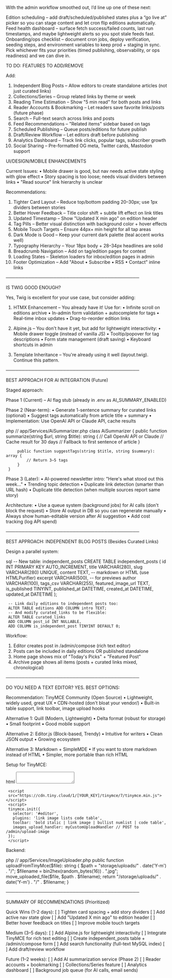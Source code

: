 With the admin workflow smoothed out, I’d line up one of these next:

Edition scheduling – add draft/scheduled/published states plus a “go live at” picker so you can stage content and let cron flip editions automatically.
Feed health dashboard – surface fetch success/failed counts, last run timestamps, and maybe lightweight alerts so you spot stale feeds fast.
Onboarding/ops checklist – document cron jobs, deploy verification, seeding steps, and environment variables to keep prod + staging in sync.
Pick whichever fits your priorities (timed publishing, observability, or ops readiness) and we can dive in.

TO DO:
FEATURES TO ADD/REMOVE

   Add:

   1. Independent Blog Posts – Allow editors to create standalone articles (not just
       curated links)
   2. Collections/Series – Group related links by theme or week
   3. Reading Time Estimation – Show "5 min read" for both posts and links
   4. Reader Accounts & Bookmarking – Let readers save favorite links/posts (future
      phase)
   5. Search – Full-text search across links and posts
   6. Feed Recommendations – "Related items" sidebar based on tags
   7. Scheduled Publishing – Queue posts/editions for future publish
   8. Draft/Review Workflow – Let editors draft before publishing
   9. Analytics Dashboard – Track link clicks, popular tags, subscriber growth
   10. Social Sharing – Pre-formatted OG meta, Twitter cards, Mastodon support

UI/DESIGN/MOBILE ENHANCEMENTS

   Current Issues:
   •  Mobile drawer is good, but nav needs active state styling with glow effect
   •  Story spacing is too loose; needs visual dividers between links
   •  "Read source" link hierarchy is unclear

   Recommendations:

   1. Tighter Card Layout – Reduce top/bottom padding 20–30px; use 1px dividers
      between stories
   2. Better Hover Feedback – Title color shift + subtle lift effect on link titles
   3. Updated Timestamp – Show "Updated X min ago" on edition header
   4. Tag Pills – Better visual distinction with background color + hover effects
   5. Mobile Touch Targets – Ensure 44px+ min height for all tap areas
   6. Dark Mode is Good – Keep your current dark palette (teal accent works well)
   7. Typography Hierarchy – Your 18px body + 28–34px headlines are solid
   8. Breadcrumb Navigation – Add on tag/edition pages for context
   9. Loading States – Skeleton loaders for inbox/edition pages in admin
   10. Footer Optimization – Add "About • Subscribe • RSS • Contact" inline links

   ──────────────────────────────────────────

   IS TWIG GOOD ENOUGH?

   Yes, Twig is excellent for your use case, but consider adding:

   1. HTMX Enhancement – You already have it! Use for:
     •  Infinite scroll on editions archive
     •  In-admin form validation + autocomplete for tags
     •  Real-time inbox updates
     •  Drag-to-reorder edition links

   2. Alpine.js – You don't have it yet, but add for lightweight interactivity:
     •  Mobile drawer toggle (instead of vanilla JS)
     •  Tooltip/popover for tag descriptions
     •  Form state management (draft saving)
     •  Keyboard shortcuts in admin

   4. Template Inheritance – You're already using it well (layout.twig). Continue
      this pattern.

   ──────────────────────────────────────────

   BEST APPROACH FOR AI INTEGRATION (Future)

   Staged approach:

   Phase 1 (Current) – AI flag stub (already in .env as AI_SUMMARY_ENABLED)

   Phase 2 (Near-term):
   •  Generate 1-sentence summary for curated links (optional)
   •  Suggest tags automatically from article title + summary
   •  Implementation: Use OpenAI API or Claude API, cache results

   php
     // app/Services/AiSummarizer.php
     class AiSummarizer {
         public function summarize(string $url, string $title): string {
             // Call OpenAI API or Claude
             // Cache result for 30 days
             // Fallback to first sentence of article
         }

         public function suggestTags(string $title, string $summary): array {
             // Return 3–5 tags
         }
     }

   Phase 3 (Later):
   •  AI-powered newsletter intro: "Here's what stood out this week…"
   •  Trending topic detection
   •  Duplicate link detection (smarter than URL hash)
   •  Duplicate title detection (when multiple sources report same story)

   Architecture:
   •  Use a queue system (background jobs) for AI calls (don't block the request)
   •  Store AI output in DB so you can regenerate manually
   •  Always show human-editable version after AI suggestion
   •  Add cost tracking (log API spend)

   ──────────────────────────────────────────

   BEST APPROACH: INDEPENDENT BLOG POSTS (Besides Curated Links)

   Design a parallel system:

   sql
     -- New table: independent_posts
     CREATE TABLE independent_posts (
         id INT PRIMARY KEY AUTO_INCREMENT,
         title VARCHAR(280),
         slug VARCHAR(280) UNIQUE,
         content TEXT,          -- markdown or HTML (use HTMLPurifier)
         excerpt VARCHAR(500),  -- for previews
         author VARCHAR(100),
         tags_csv VARCHAR(255),
         featured_image_url TEXT,
         is_published TINYINT,
         published_at DATETIME,
         created_at DATETIME,
         updated_at DATETIME
     );

     -- Link daily editions to independent posts too:
     ALTER TABLE editions ADD COLUMN intro TEXT;
     -- And modify curated_links to be flexible:
     ALTER TABLE curated_links
     ADD COLUMN post_id INT NULLABLE,
     ADD COLUMN is_independent_post TINYINT DEFAULT 0;

   Workflow:

   1. Editor creates post in /admin/compose (rich text editor)
   2. Posts can be included in daily editions OR published standalone
   3. Home page shows mix of "Today's Picks" + "Featured Post"
   4. Archive page shows all items (posts + curated links mixed, chronological)

   ──────────────────────────────────────────

   DO YOU NEED A TEXT EDITOR? YES. BEST OPTIONS:

   Recommendation: TinyMCE Community (Open Source)
   •  Lightweight, widely used, great UX
   •  CDN-hosted (don't bloat your vendor/)
   •  Built-in table support, link toolbar, image upload hooks

   Alternative 1: Quill (Modern, Lightweight)
   •  Delta format (robust for storage)
   •  Small footprint
   •  Good mobile support

   Alternative 2: Editor.js (Block-based, Trendy)
   •  Intuitive for writers
   •  Clean JSON output
   •  Growing ecosystem

   Alternative 3: Markdown + SimpleMDE
   •  If you want to store markdown instead of HTML
   •  Simpler, more portable than rich HTML

   Setup for TinyMCE:

   html
     <!-- In your admin form -->
     <textarea name="content" id="editor"></textarea>

     <script
     src="https://cdn.tiny.cloud/1/[YOUR_KEY]/tinymce/7/tinymce.min.js"></script>
     <script>
     tinymce.init({
       selector: '#editor',
       plugins: 'link image lists code table',
       toolbar: 'bold italic | link image | bullist numlist | code table',
       images_upload_handler: myCustomUploadHandler // POST to /admin/upload-image
     });
     </script>

   Backend:

   php
     // app/Services/ImageUploader.php
     public function uploadFromTinyMce($file): string {
         $path = "storage/uploads/" . date('Y-m') . "/";
         $filename = bin2hex(random_bytes(16)) . ".jpg";
         move_uploaded_file($file, $path . $filename);
         return "/storage/uploads/" . date('Y-m') . "/" . $filename;
     }

   ──────────────────────────────────────────

   SUMMARY OF RECOMMENDATIONS (Prioritized)

   Quick Wins (1–2 days):
   [ ] Tighten card spacing + add story dividers
   [ ] Add active nav state glow
   [ ] Add "Updated X min ago" to edition header
   [ ] Better hover feedback on titles
   [ ] Improve mobile touch targets

   Medium (3–5 days):
   [ ] Add Alpine.js for lightweight interactivity
   [ ] Integrate TinyMCE for rich text editing
   [ ] Create independent_posts table + /admin/compose form
   [ ] Add search functionality (full-text MySQL index)
   [ ] Add draft/review workflow

   Future (1–2 weeks):
   [ ] Add AI summarization service (Phase 2)
   [ ] Reader accounts + bookmarking
   [ ] Collections/Series feature
   [ ] Analytics dashboard
   [ ] Background job queue (for AI calls, email sends)
